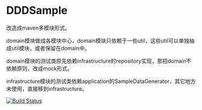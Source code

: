 # DDDSample
改造成maven多模块形式。

domain模块做成各模块中心，domain模块只依赖于一些util，这些util可以单独抽成util模块，或者保留在domain中。

domain模块的测试类原先依赖infrastructure的repository实现，那招domain不依赖原则，改成mock形式。

infrastructure模块的测试类依赖application的SampleDataGenerator，其它地方未使用，直接移到infrastructure。

[![Build Status](https://travis-ci.org/citerus/dddsample-core.svg?branch=master)](https://travis-ci.org/citerus/dddsample-core)
